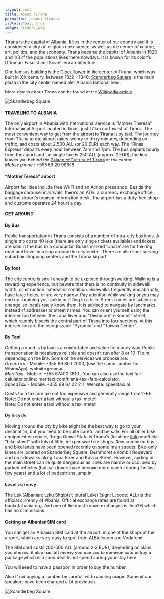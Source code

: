 ```yaml
---
layout: post
title: About Tirana
permalink: /about-tirana/
isStaticPost: true
image: Tirana.jpeg
---
```



Tirana is the capital of Albania. It lies in the center of our country and it is considered a city of religious coexistence, as well as the center of culture, art, politics, and the economy. Tirana became the capital of Albania in 1920 and 1/3 of the populations lives there nowdays. It is known for its colorful Ottoman, Fascist and Soviet-era architecture.

One famous building is the [Clock Tower](https://commons.wikimedia.org/wiki/Category:Clock_Tower_of_Tirana)  in the center of Tirana, which was built in XIX century, between 1822 – 1840. [Scanderbeg Square](https://en.wikipedia.org/wiki/Skanderbeg_Square) is the main plaza in the city center named afer Albania National hero.

More details about Tirana can be found at the [Wikipedia article](https://en.wikipedia.org/wiki/Tirana).

![Skanderbeg Square](https://upload.wikimedia.org/wikipedia/commons/e/e6/Smile_Tirana.jpg)

#### TRAVELING TO ALBANIA

The only airport in Albania with international service is “Mother Theresa” International Airport located in Rinas, just 17 km northwest of Tirana. The most convenient way to get from the airport to Tirana is by taxi. The journey from Tirana to the airport takes twenty to thirty minutes, depending on traffic, and costs about 2,500 ALL (or 20 EUR) each way. The “Rinas Express” departs every hour between 7am and 7pm. The bus departs hourly  from the aiport and the single fare is 250 ALL (approx. 2 EUR), the bus leaves you behind the [Palace of Culture of Tirana](https://www.openstreetmap.org/?mlat=41.32900&mlon=19.82039#map=19/41.32900/19.82039) at the center.  
*Mobile phone* : +355 69 20 98908

#### “Mother Teresa” airport

Airport facilities include free Wi-Fi and an Adrion press shop. Beside the baggage carousel in arrivals, there’s an ATM, a currency exchange office, and the airport’s tourism information desk. The airport has a duty-free shop and customs operates 24 hours a day.

#### GET AROUND

#### By Bus

Public transportation in Tirana consists of a number of intra-city bus lines. A single trip costs 40 leks (there are only single tickets available) and tickets are sold in the bus by a conductor. Buses marked ‘Unaze’ are for the ring road and travel in a loop around the city centre. There are also lines serving suburban shopping centers and the Tirana Airport.

#### By foot

The city centre is small enough to be explored through walking. Walking is a rewarding experience, but beware that there is no continuity in sidewalk width, construction material or condition. Sidewalks frequently end abruptly, have large holes, or are very narrow. Pay attention while walking or you may end up spraining your ankle or falling in a hole. Street names are subject to change, so locals rarely know them. It is advised to navigate by landmarks instead of addresses or street names. You can orient yourself using the intersection between the Lana River and “Dëshmorët e Kombit” street, which roughly bisects the central part of Tirana into four sections. At this intersection are the recognizable “Pyramid” and “Taiwan Center”.

####   By Taxi

Getting around is by taxi is a comfortable and value for money way. Public transportation is not always reliable and doesn’t run after 8 or 10-11 p.m depending on the line. Some of the services we propose are:  
*GreenTaxi* - Mobile: +355 69 800 2000,  (use the same number for WhatsApp), website green.al.  
*MerrTaxi* - Mobile: +355 67400 6610 , You can also use the taxi fair calulator online: merrtaxi.com/tirana-taxi-fare-calculator.  
*SpeedTaxi* - Mobile: +355 69 64 22 211, Website: speedtaxi.al  

Costs for a taxi are are not too expensive and generally range from 2-6€. Note: Do not enter a taxi without a taxi meter!  
Note: Do not enter a taxi without a taxi meter!

####   By bicycle

Moving around the city by bike might be the best way to go to your destination, but you need to be quite careful and be safe. For all other bike equipment or repairs, Rruga Qemal Stafa is Tirana’s (location: [link](https://osm.org/go/xexSwKz1L--?m=)) unofficial “bike street” with lots of little, inexpensive bike shops. New combined bus and bike lanes have been opened recently on some main streets. Bike-only lanes are located on Skanderbeg Square, Deshmoret e Kombit Boulevard and on sidewalks along Lana River and Kavaja Street. However, cycling in the main street can be quite dangerous as lanes are narrow or occupied by parked vehicles (but car drivers have become more careful during the last few years) and a lot of pedestrians jump in.

####  Local currency

The Lek (Albanian: Leku Shqiptar; plural Lekë) (sign: L; code: ALL) is the official currency of Albania. Official exchange rates are found at bankofalbania.org. And one of the most known exchanges is Iliria’98 which has no commisions.

#### Getting an Albanian SIM card

You can get an Albanian SIM card at the airport, in one of the shops at the airport, which are very easy to spot from ALBtelecom and Vodafone.

The SIM card costs 200-500 ALL (around 2-3 EUR), depending on plans you choose, it also has left money you can use to communicate or buy a package which is a good deal to not spend during your stay here.  

You will need to have a passport in order to buy the number.

Also if not buying a number be carefull with roaming usage. Some of our speakers have  been charged a lot previously.

![Scanderbeg Square](https://upload.wikimedia.org/wikipedia/commons/1/1e/Skanderbeg_square_from_the_Municipality_building_rooftop.jpeg)
